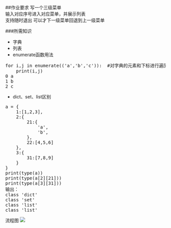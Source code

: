 ##作业要求
写一个三级菜单   
输入对应序号进入对应菜单，并展示列表   
支持随时退出
可以才下一级菜单回退到上一级菜单

###所需知识
* 字典
* 列表
* enumerate函数用法
<pre>
for i,j in enumerate(('a','b','c')):  #对字典的元素和下标进行遍历
    print(i,j)
0 a
1 b
2 c
</pre>
* dict、set、list区别
<pre>
a = {
    1:[1,2,3],
    2:{
        21:{
            'a',
            'b',
        },
        22:[4,5,6]
    },
    3:{
        31:[7,8,9]
    }
}
print(type(a))
print(type(a[2][21]))
print(type(a[3][31]))
输出：
class 'dict'
class 'set'
class 'list'
class 'list'
</pre>

流程图
![](http://i.imgur.com/0AGzkhy.png)
